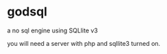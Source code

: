 godsql
======

a no sql engine using SQLlite v3



you will need a server with php and sqllite3 turned on.
